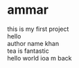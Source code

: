 # ammar
this is my first project
<br>
hello <br>
author name khan<br>
tea is fantastic<br>
hello world ioa m back
